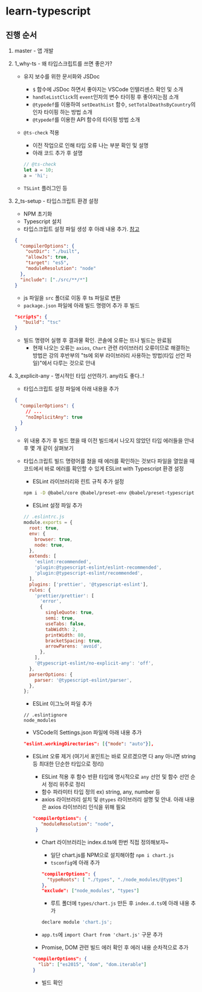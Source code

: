 # learn-typescript

## 진행 순서

1. master - 앱 개발
2. 1_why-ts - 왜 타입스크립트를 쓰면 좋은가?

   - 유지 보수를 위한 문서화와 JSDoc
     - `$` 함수에 JSDoc 하면서 좋아지는 VSCode 인텔리센스 확인 및 소개
     - `handleListClick`의 `event`인자의 변수 타이핑 후 좋아지는점 소개
     - `@typedef`를 이용하여 `setDeathList` 함수, `setTotalDeathsByCountry`의 인자 타이핑 하는 방법 소개
     - `@typedef`를 이용한 API 함수의 타이핑 방법 소개
   - `@ts-check` 적용

     - 이전 작업으로 인해 타입 오류 나는 부분 확인 및 설명
     - 아래 코드 추가 후 설명

     ```js
     // @ts-check
     let a = 10;
     a = 'hi';
     ```

   - `TSLint` 플러그인 등

3. 2_ts-setup - 타입스크립트 환경 설정

   - NPM 초기화
   - Typescript 설치
   - 타입스크립트 설정 파일 생성 후 아래 내용 추가. [참고](https://www.typescriptlang.org/docs/handbook/migrating-from-javascript.html)

   ```json
   {
     "compilerOptions": {
       "outDir": "./built",
       "allowJs": true,
       "target": "es5",
       "moduleResolution": "node"
     },
     "include": ["./src/**/*"]
   }
   ```

   - js 파일을 `src` 폴더로 이동 후 ts 파일로 변환
   - `package.json` 파일에 아래 빌드 명령어 추가 후 빌드

   ```json
   "scripts": {
      "build": "tsc"
   }
   ```

   - 빌드 명령어 실행 후 결과물 확인. 콘솔에 오류는 뜨나 빌드는 완료됨
     - 현재 나오는 오류는 `axios`, `Chart` 관련 라이브러리 오류이므로 해결하는 방법은 강의 후반부의 "ts에 외부 라이브러리 사용하는 방법(타입 선언 파일)"에서 다루는 것으로 안내

4. 3_explicit-any - 명시적인 타입 선언하기. any라도 좋다..!

   - 타입스크립트 설정 파일에 아래 내용을 추가

   ```json
   {
     "compilerOptions": {
       // ...
       "noImplicitAny": true
     }
   }
   ```

   - 위 내용 추가 후 빌드 했을 때 이전 빌드에서 나오지 않았던 타입 에러들을 안내 후 몇 개 같이 살펴보기
   - 타입스크립트 빌드 명령어를 쳤을 때 에러를 확인하는 것보다 파일을 열었을 때 코드에서 바로 에러를 확인할 수 있게 ESLint with Typescript 환경 설정

     - ESLint 라이브러리와 린트 규칙 추가 설정

     ```bash
     npm i -D @babel/core @babel/preset-env @babel/preset-typescript @typescript-eslint/eslint-plugin @typescript-eslint/parser eslint prettier eslint-plugin-prettier
     ```

     - ESLint 설정 파일 추가

     ```js
     // .eslintrc.js
     module.exports = {
       root: true,
       env: {
         browser: true,
         node: true,
       },
       extends: [
         'eslint:recommended',
         'plugin:@typescript-eslint/eslint-recommended',
         'plugin:@typescript-eslint/recommended',
       ],
       plugins: ['prettier', '@typescript-eslint'],
       rules: {
         'prettier/prettier': [
           'error',
           {
             singleQuote: true,
             semi: true,
             useTabs: false,
             tabWidth: 2,
             printWidth: 80,
             bracketSpacing: true,
             arrowParens: 'avoid',
           },
         ],
         '@typescript-eslint/no-explicit-any': 'off',
       },
       parserOptions: {
         parser: '@typescript-eslint/parser',
       },
     };
     ```

     - ESLint 이그노어 파일 추가

     ```
     // .eslintignore
     node_modules
     ```

     - VSCode의 Settings.json 파일에 아래 내용 추가

     ```json
     "eslint.workingDirectories": [{"mode": "auto"}],
     ```

     - ESLint 오류 제거 (여기서 포인트는 바로 모르겠으면 다 any 아니면 string 등 최대한 단순한 타입으로 정리)

       - ESLint 적용 후 함수 반환 타입에 명시적으로 `any` 선언 및 함수 선언 순서 정리 위주로 정리
       - 함수 파라미터 타입 정의 ex) string, any, number 등
       - axios 라이브러리 설치 및 `@types` 라이브러리 설명 및 안내. 아래 내용은 axios 라이브러리 인식을 위해 필요

       ```json
       "compilerOptions": {
          "moduleResolution": "node",
        }
       ```

       - Chart 라이브러리는 index.d.ts에 한번 직접 정의해보자~

         - 일단 chart.js를 NPM으로 설치해야함 `npm i chart.js`
         - `tsconfig`에 아래 추가

         ```json
         "compilerOptions": {
           "typeRoots": [ "./types", "./node_modules/@types"]
         },
         "exclude": ["node_modules", "types"]
         ```

         - 루트 폴더에 `types/chart.js` 만든 후 `index.d.ts`에 아래 내용 추가

         ```js
         declare module 'chart.js';
         ```

       - `app.ts`에 `import Chart from 'chart.js'` 구문 추가
       - Promise, DOM 관련 빌드 에러 확인 후 에러 내용 순차적으로 추가

       ```json
       "compilerOptions": {
         "lib": ["es2015", "dom", "dom.iterable"]
       }
       ```

       - 빌드 확인
